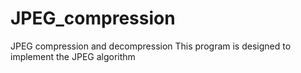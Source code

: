 # JPEG_compression
JPEG compression and decompression
This program is designed to implement the JPEG algorithm
